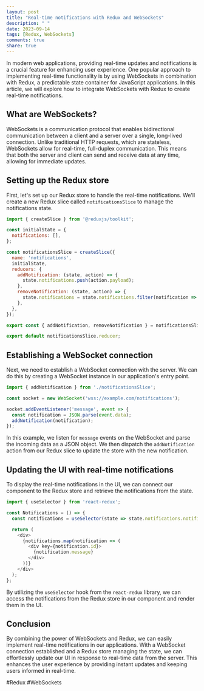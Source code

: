 ```yaml
---
layout: post
title: "Real-time notifications with Redux and WebSockets"
description: " "
date: 2023-09-14
tags: [Redux, WebSockets]
comments: true
share: true
---
```


In modern web applications, providing real-time updates and notifications is a crucial feature for enhancing user experience. One popular approach to implementing real-time functionality is by using WebSockets in combination with Redux, a predictable state container for JavaScript applications. In this article, we will explore how to integrate WebSockets with Redux to create real-time notifications.

## What are WebSockets?

WebSockets is a communication protocol that enables bidirectional communication between a client and a server over a single, long-lived connection. Unlike traditional HTTP requests, which are stateless, WebSockets allow for real-time, full-duplex communication. This means that both the server and client can send and receive data at any time, allowing for immediate updates.

## Setting up the Redux store

First, let's set up our Redux store to handle the real-time notifications. We'll create a new Redux slice called `notificationsSlice` to manage the notifications state.

```javascript
import { createSlice } from '@reduxjs/toolkit';

const initialState = {
  notifications: [],
};

const notificationsSlice = createSlice({
  name: 'notifications',
  initialState,
  reducers: {
    addNotification: (state, action) => {
      state.notifications.push(action.payload);
    },
    removeNotification: (state, action) => {
      state.notifications = state.notifications.filter(notification => notification.id !== action.payload);
    },
  },
});

export const { addNotification, removeNotification } = notificationsSlice.actions;

export default notificationsSlice.reducer;
```

## Establishing a WebSocket connection

Next, we need to establish a WebSocket connection with the server. We can do this by creating a WebSocket instance in our application's entry point.

```javascript
import { addNotification } from './notificationsSlice';

const socket = new WebSocket('wss://example.com/notifications');

socket.addEventListener('message', event => {
  const notification = JSON.parse(event.data);
  addNotification(notification);
});
```

In this example, we listen for `message` events on the WebSocket and parse the incoming data as a JSON object. We then dispatch the `addNotification` action from our Redux slice to update the store with the new notification.

## Updating the UI with real-time notifications

To display the real-time notifications in the UI, we can connect our component to the Redux store and retrieve the notifications from the state.

```javascript
import { useSelector } from 'react-redux';

const Notifications = () => {
  const notifications = useSelector(state => state.notifications.notifications);

  return (
    <div>
      {notifications.map(notification => (
        <div key={notification.id}>
          {notification.message}
        </div>
      ))}
    </div>
  );
};
```

By utilizing the `useSelector` hook from the `react-redux` library, we can access the notifications from the Redux store in our component and render them in the UI.

## Conclusion

By combining the power of WebSockets and Redux, we can easily implement real-time notifications in our applications. With a WebSocket connection established and a Redux store managing the state, we can effortlessly update our UI in response to real-time data from the server. This enhances the user experience by providing instant updates and keeping users informed in real-time.

#Redux #WebSockets